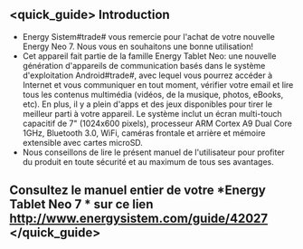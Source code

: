 ## <quick_guide> Introduction

* Energy Sistem#trade# vous remercie pour l'achat de votre nouvelle Energy Neo 7. Nous vous en souhaitons une bonne utilisation!
* Cet appareil fait partie de la famille Energy Tablet Neo: une nouvelle génération d'appareils de communication
basés dans le système d'exploitation Android#trade#, avec lequel vous pourrez accéder à Internet et vous communiquer en 
tout moment, vérifier votre email et lire tous les contenus multimédia (vidéos, de la musique, photos, eBooks, etc).
En plus, il y a plein d'apps et des jeux disponibles pour tirer le meilleur parti
à votre appareil.
Le système inclut un écran multi-touch capacitif de 7" (1024x600 pixels), processeur ARM Cortex A9 Dual Core 1GHz, Bluetooth 3.0, WiFi, caméras frontale et arrière et mémoire extensible avec cartes microSD.
* Nous conseillons de lire le présent manuel de l'utilisateur pour profiter du produit en toute sécurité 
et au maximum de tous ses avantages. 


## <unique> Consultez le manuel entier de votre *Energy Tablet Neo 7 * sur ce lien http://www.energysistem.com/guide/42027 </unique> </quick_guide>
